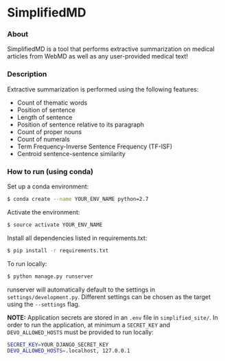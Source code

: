 # SimplifiedMD

### About
SimplifiedMD is a tool that performs extractive summarization on medical articles from WebMD as well as any user-provided medical text!

### Description
Extractive summarization is performed using the following features:
* Count of thematic words
* Position of sentence
* Length of sentence
* Position of sentence relative to its paragraph
* Count of proper nouns
* Count of numerals
* Term Frequency-Inverse Sentence Frequency (TF-ISF)
* Centroid sentence-sentence similarity

### How to run (using conda)
Set up a conda environment:
```bash
$ conda create --name YOUR_ENV_NAME python=2.7
```
Activate the environment:
```bash
$ source activate YOUR_ENV_NAME
```
Install all dependencies listed in requirements.txt:
```bash
$ pip install -r requirements.txt
```

To run locally:
```bash
$ python manage.py runserver
```
runserver will automatically default to the settings in `settings/development.py`. Different settings can be chosen as the target using the `--settings` flag.

**NOTE:** Application secrets are stored in an `.env` file in `simplified_site/`. In order to run the application, at minimum a `SECRET_KEY` and `DEVO_ALLOWED_HOSTS` must be provided to run locally:
```bash
SECRET_KEY=YOUR_DJANGO_SECRET_KEY
DEVO_ALLOWED_HOSTS=.localhost, 127.0.0.1
```

